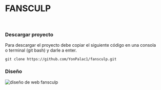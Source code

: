 # FANSCULP
<br>
<h3>Descargar proyecto</h3>

Para descargar el proyecto debe copiar el siguiente código en una consola o terminal (git bash) y darle a enter.

~~~
git clone https://github.com/YonPalac1/fansculp.git
~~~
<h3>Diseño</h3>
<img src="https://github.com/YonPalac1/fansculp/blob/master/Im%C3%A1genes/desktop.png?raw=true" alt="diseño de web fansculp">
